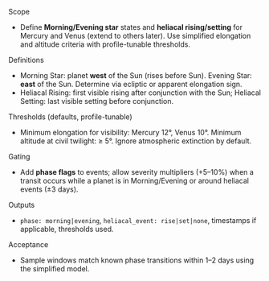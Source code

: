 <!-- >>> AUTO-GEN BEGIN: Planetary Phases v1.0 (instructions) -->
Scope
- Define **Morning/Evening star** states and **heliacal rising/setting** for Mercury and Venus (extend to others later). Use simplified elongation and altitude criteria with profile-tunable thresholds.

Definitions
- Morning Star: planet **west** of the Sun (rises before Sun). Evening Star: **east** of the Sun. Determine via ecliptic or apparent elongation sign.
- Heliacal Rising: first visible rising after conjunction with the Sun; Heliacal Setting: last visible setting before conjunction.

Thresholds (defaults, profile-tunable)
- Minimum elongation for visibility: Mercury 12°, Venus 10°. Minimum altitude at civil twilight: ≥ 5°. Ignore atmospheric extinction by default.

Gating
- Add **phase flags** to events; allow severity multipliers (+5–10%) when a transit occurs while a planet is in Morning/Evening or around heliacal events (±3 days).

Outputs
- `phase: morning|evening`, `heliacal_event: rise|set|none`, timestamps if applicable, thresholds used.

Acceptance
- Sample windows match known phase transitions within 1–2 days using the simplified model.
<!-- >>> AUTO-GEN END: Planetary Phases v1.0 (instructions) -->
